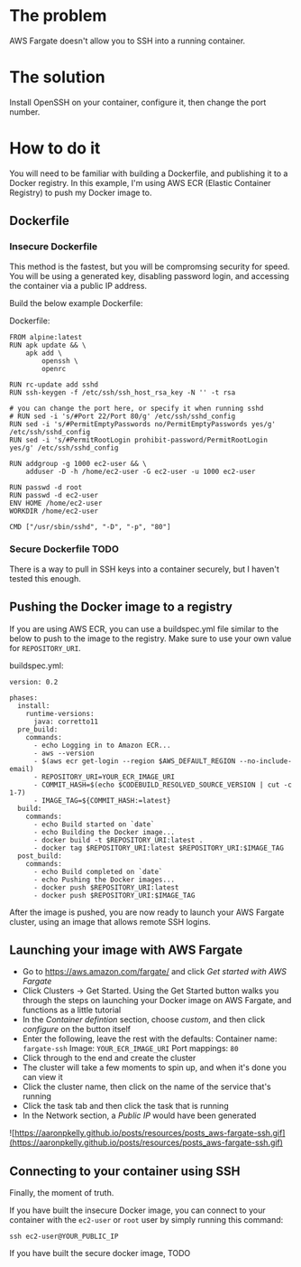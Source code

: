 # The problem
AWS Fargate doesn't allow you to SSH into a running container.

# The solution
Install OpenSSH on your container, configure it, then change the port number.

# How to do it
You will need to be familiar with building a Dockerfile, and publishing it to
a Docker registry. In this example, I'm using AWS ECR (Elastic Container
Registry) to push my Docker image to.

## Dockerfile
### Insecure Dockerfile
This method is the fastest, but you will be compromsing security for speed.
You will be using a generated key, disabling password login, and accessing the
container via a public IP address.

Build the below example Dockerfile:

Dockerfile:
```
FROM alpine:latest 
RUN apk update && \ 
    apk add \ 
        openssh \ 
        openrc 
 
RUN rc-update add sshd 
RUN ssh-keygen -f /etc/ssh/ssh_host_rsa_key -N '' -t rsa 
 
# you can change the port here, or specify it when running sshd 
# RUN sed -i 's/#Port 22/Port 80/g' /etc/ssh/sshd_config 
RUN sed -i 's/#PermitEmptyPasswords no/PermitEmptyPasswords yes/g' /etc/ssh/sshd_config 
RUN sed -i 's/#PermitRootLogin prohibit-password/PermitRootLogin yes/g' /etc/ssh/sshd_config 
 
RUN addgroup -g 1000 ec2-user && \ 
    adduser -D -h /home/ec2-user -G ec2-user -u 1000 ec2-user 
 
RUN passwd -d root 
RUN passwd -d ec2-user 
ENV HOME /home/ec2-user  
WORKDIR /home/ec2-user 
 
CMD ["/usr/sbin/sshd", "-D", "-p", "80"] 
```

### Secure Dockerfile TODO
There is a way to pull in SSH keys into a container securely, but I haven't
tested this enough.

## Pushing the Docker image to a registry
If you are using AWS ECR, you can use a buildspec.yml file similar to the
below to push to the image to the registry. Make sure to use your own value for
`REPOSITORY_URI`.

buildspec.yml:
```
version: 0.2   
   
phases:   
  install:   
    runtime-versions:   
      java: corretto11   
  pre_build:   
    commands:   
      - echo Logging in to Amazon ECR...   
      - aws --version   
      - $(aws ecr get-login --region $AWS_DEFAULT_REGION --no-include-email)   
      - REPOSITORY_URI=YOUR_ECR_IMAGE_URI
      - COMMIT_HASH=$(echo $CODEBUILD_RESOLVED_SOURCE_VERSION | cut -c 1-7)   
      - IMAGE_TAG=${COMMIT_HASH:=latest}   
  build:   
    commands:   
      - echo Build started on `date`   
      - echo Building the Docker image...   
      - docker build -t $REPOSITORY_URI:latest .   
      - docker tag $REPOSITORY_URI:latest $REPOSITORY_URI:$IMAGE_TAG   
  post_build:   
    commands:   
      - echo Build completed on `date`   
      - echo Pushing the Docker images...   
      - docker push $REPOSITORY_URI:latest   
      - docker push $REPOSITORY_URI:$IMAGE_TAG   
```

After the image is pushed, you are now ready to launch your AWS Fargate
cluster, using an image that allows remote SSH logins.

## Launching your image with AWS Fargate
- Go to https://aws.amazon.com/fargate/ and click _Get started with AWS Fargate_
- Click Clusters -> Get Started. Using the Get Started button walks you through
the steps on launching your Docker image on AWS Fargate, and functions as a
little tutorial
- In the _Container defintion_ section, choose _custom_, and then click
_configure_ on the button itself
- Enter the following, leave the rest with the defaults:
Container name: `fargate-ssh`
Image: `YOUR_ECR_IMAGE_URI`
Port mappings: `80`
- Click through to the end and create the cluster 
- The cluster will take a few moments to spin up, and when it's done you can
view it
- Click the cluster name, then click on the name of the service that's running
- Click the task tab and then click the task that is running
- In the Network section, a _Public IP_ would have been generated

![https://aaronpkelly.github.io/posts/resources/posts_aws-fargate-ssh.gif](https://aaronpkelly.github.io/posts/resources/posts_aws-fargate-ssh.gif)

## Connecting to your container using SSH
Finally, the moment of truth.

If you have built the insecure Docker image, you can connect to your container
with the `ec2-user` or `root` user by simply running this command:
```
ssh ec2-user@YOUR_PUBLIC_IP
```

If you have built the secure docker image, TODO
